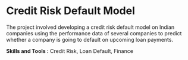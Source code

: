 # Credit Risk Default Model

The project involved developing a credit risk default model on Indian companies using the performance data of several companies to predict whether a company is going to default on upcoming loan payments.

**Skills and Tools :** Credit Risk, Loan Default, Finance
